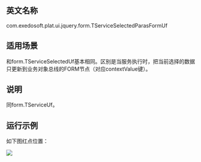 ## 英文名称 ##

com.exedosoft.plat.ui.jquery.form.TServiceSelectedParasFormUf

## 适用场景 ##

和form.TServiceSelectedUf基本相同。区别是当服务执行时，把当前选择的数据只更新到业务对象总线的FORM节点（对应contextValue键）。

## 说明 ##

同form.TServiceUf。


## 运行示例 ##

如下图红点位置：

<img src='http://eeplat.googlecode.com/files/c_TServiceSelected.png' />